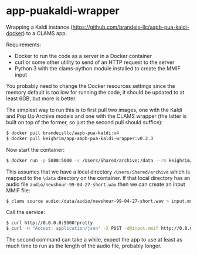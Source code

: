 # app-puakaldi-wrapper
Wrapping a Kaldi instance (https://github.com/brandeis-llc/aapb-pua-kaldi-docker) to a CLAMS app. 

Requirements:

- Docker to run the code as a server in a Docker container
- curl or some other utility to send of an HTTP request to the server
- Python 3 with the clams-python module installed to create the MMIF input

You probably need to change the Docker resources settings since the memory default is too low for running the code, it should be updated to at least 6GB, but more is better. 

The simplest way to run this is to first pull two images, one with the Kaldi and Pop Up Archive models and one with the CLAMS wrapper (the latter is built on top of the former, so just the second pull should suffice):

```bash
$ docker pull brandeisllc/aapb-pua-kaldi:v4
$ docker pull keighrim/app-aapb-pua-kaldi-wrapper:v0.2.3
```

Now start the container:

```bash
$ docker run -p 5000:5000 -v /Users/Shared/archive:/data --rm keighrim/app-aapb-pua-kaldi-wrapper:v0.2.3
```

This assumes that we have a local directory `/Users/Shared/archive` which is mapped to the `\data` directory on the container. If that local directory has an audio file `audio/newshour-99-04-27-short.wav` then we can create an input MMIF file:

```bash
$ clams source audio:/data/audio/newshour-99-04-27-short.wav > input.mmif
```

Call the service:

```bash
$ curl http://0.0.0.0:5000?pretty
$ curl -H "Accept: application/json" -X POST -d@input.mmif http://0.0.0.0:5000?pretty
```

The second command can take a while, expect the app to use at least as much time to run as the length of the audio file, probably longer.


